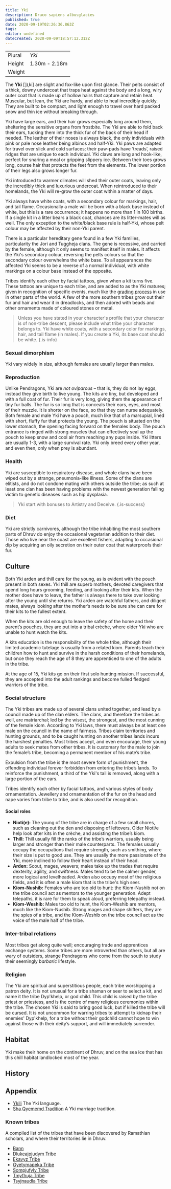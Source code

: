 ```yaml
---
title: Yki
description: Draco sapiens albusglacies
published: true
date: 2020-09-19T02:26:36.863Z
tags: 
editor: undefined
dateCreated: 2020-09-09T18:57:12.312Z
---
```


| | |
|-|-|
| Plural        | *Yki* |
| Height        | 1.30m - 2.18m |
| Weight        |  |

The **Yki** \[ˈjɪˌki\] are slight and fox-like upon first glance. Their pelts consist of a thick, downy undercoat that traps heat against the body and a long, wiry outer coat that is made up of hollow hairs that capture and retain heat. Muscular, but lean, the Yki are hardy, and able to heal incredibly quickly. They are built to be compact, and light enough to travel over hard packed snow and thin ice without breaking through.

Yki have large ears, and their hair grows especially long around them, sheltering the sensitive organs from frostbite. The Yki are able to fold back their ears, tucking them into the thick fur of the back of their head if needed. The leather of their noses is always black, the only individuals with pink or pale nose leather being albinos and half-Yki. Yki paws are adapted for travel over slick and cold surfaces; their paw-pads have ‘treads’, raised ridges that are unique to each individual. Yki claws are long and hook-like, perfect for snaring a meal or gripping slippery ice. Between their toes grows long, course hair that protects the feet from the elements. The lower portion of their legs also grows longer fur.

Yki introduced to warmer climates will shed their outer coats, leaving only the incredibly thick and luxurious undercoat. When reintroduced to their homelands, the Yki will re-grow the outer coat within a matter of days.

Yki always have white coats, with a secondary colour for markings, hair, and tail flame. Occasionally a male will be born with a black base instead of white, but this is a rare occurrence; it happens no more than 1 in 100 births. If a single kit in a litter bears a black coat, chances are its litter-mates will as well. The only exception to the white/black base rule is half-Yki, whose pelt colour may be affected by their non-Yki parent.

There is a particular hereditary gene found in a few Yki families, particularity the Jori and Tuggheja clans. The gene is recessive, and carried by the female, although it only seems to manifest itself in males. It affects the Yki's secondary colour, reversing the pelts colours so that the secondary colour overwhelms the white base. To all appearances the affected Yki seems to be a reverse of a normal individual, with white markings on a colour base instead of the opposite.

Tribes identify each other by facial tattoos, given when a kit turns five. These tattoos are unique to each tribe, and are added to as the Yki matures; given in recognition of specific events, much like the [grading process](/traditions/grading-system) in use in other parts of the world. A few of the more southern tribes grow out their fur and hair and wear it in dreadlocks, and then adored with beads and other ornaments made of coloured stones or metal.

> Unless you have stated in your character's profile that your character is of non-tribe descent, please include what tribe your character belongs to. Yki have white coats, with a secondary color for markings, hair, and tail flame (in males). If you create a Yki, its base coat should be white.
{.is-info}

### Sexual dimorphism

Yki vary widely in size, although females are usually larger than males.

### Reproduction

Unlike Pendragons, Yki are *not oviparous* – that is, they do not lay eggs, instead they give birth to live young. The kits are tiny, but developed and with a full coat of fur. Their fur is very long, giving them the appearance of tiny fur balls. The fur is so long that is conceals their ears, eyes, and most of their muzzle. It is shorter on the face, so that they can nurse adequately. Both female and male Yki have a pouch, much like that of a marsupial, lined with short, fluffy fur that protects the young. The pouch is situated on the lower stomach, the opening facing forward on the females body. The pouch entrance is ringed with strong muscles that can effectively seal up the pouch to keep snow and cool air from reaching any pups inside. Yki litters are usually 1-3, with a large survival rate. Yki only breed every other year, and even then, only when prey is abundant.

### Health

Yki are susceptible to respiratory disease, and whole clans have been wiped out by a strange, pneumonia-like illness. Some of the clans are elitists, and do not condone mating with others outside the tribe; as such at least one clan has been having problems with the newest generation falling victim to genetic diseases such as hip dysplasia.

> Yki start with bonuses to Artistry and Deceive.
{.is-success}

### Diet

Yki are strictly carnivores, although the tribe inhabiting the most southern parts of Dhruv do enjoy the occasional vegetarian addition to their diet. Those who live near the coast are excellent fishers, adapting to occasional dip by acquiring an oily secretion on their outer coat that waterproofs their fur.

## Culture

Both Yki arden and thill care for the young, as is evident with the pouch present in both sexes. Yki thill are superb mothers, devoted caregivers that spend long hours grooming, feeding, and looking after their kits. When the mother does have to leave, the father is always there to take over looking after the young until she returns. Yki arden are watchful fathers, and diligent mates, always looking after the mother’s needs to be sure she can care for their kits to the fullest extent.

When the kits are old enough to leave the safety of the home and their parent’s pouches, they are put into a tribal crèche, where older Yki who are unable to hunt watch the kits.

A kits education is the responsibility of the whole tribe, although their limited academic tutelage is usually from a related kiom. Parents teach their children how to hunt and survive in the harsh conditions of their homelands, but once they reach the age of 8 they are apprenticed to one of the adults in the tribe.

At the age of 15, Yki kits go on their first solo hunting mission. If successful, they are accepted into the adult rankings and become fulled fledged warriors of the tribe.

### Social structure

The Yki tribes are made up of several clans united together, and lead by a council made up of the clan elders. The clans, and therefore the tribes as well, are matriarchal; led by the wisest, the strongest, and the most cunning of the female kiom. According to Yki laws, there must always be at least one male on the council in the name of fairness. Tribes claim territories and hunting grounds, and to be caught hunting on another tribes lands incurs the harshest penalties. Most tribes accept, and even encourage, their young adults to seek mates from other tribes. It is customary for the male to join the female’s tribe, becoming a permanent member of his mate’s tribe.

Expulsion from the tribe is the most severe form of punishment, the offending individual forever forbidden from entering the tribe’s lands. To reinforce the punishment, a third of the Yki's tail is removed, along with a large portion of the ears.

Tribes identify each other by facial tattoos, and various styles of body ornamentation. Jewellery and ornamentation of the fur on the head and nape varies from tribe to tribe, and is also used for recognition.

#### Social roles

- **Nioti(e):** The young of the tribe are in charge of a few small chores, such as cleaning out the den and disposing of leftovers. Older Nioti/e help look after kits in the crèche, and assisting the tribe’s kiom.
- **Thill:** Thill usually fill the ranks of the tribe’s warriors, usually being larger and stronger than their male counterparts. The females usually occupy the occupations that require strength, such as smithing, where their size is put to good use. They are usually the more passionate of the Yki, more inclined to follow their heart instead of their head.
- **Arden:** Scout, mages, weavers; males take up the trades that require dexterity, agility, and swiftness. Males tend to be the calmer gender, more logical and levelheaded. Arden also occupy most of the religious fields, and it is often a male kiom that is the tribe's high seer.
- **Kiom-Nushib:** Females who are too old to hunt: the Kiom-Nushib not on the tribe council act as mentors to the younger generation. Adept telepaths, it is rare for them to speak aloud, preferring telepathy instead.
- **Kiom-Weshib:** Males too old to hunt, the Kiom-Weshib are mentors, much like the Kiom-Nushib. Strong mages and shape shifters, they are the spies of a tribe, and the Kiom-Weshib on the tribe council act as the voice of the male half of the tribe.

### Inter-tribal relations

Most tribes get along quite well; encouraging trade and apprentices exchange systems. Some tribes are more introverted than others, but all are wary of outsiders, strange Pendragons who come from the south to study their seemingly *barbaric* lifestyle. 

### Religion

The Yki are spiritual and superstitious people, each tribe worshipping a patron deity. It is not unusual for a tribe shaman or seer to select a kit, and name it the tribe Dyp'khelp, or god child. This child is raised by the tribe priest or priestess, and is the centre of many religious ceremonies within the tribe. The chosen Yki is said to bring good luck, but if killed the tribe will be cursed. It is not uncommon for warring tribes to attempt to kidnap their enemies' Dyp'khelp, for a tribe without their godchild cannot hope to win against those with their deity’s support, and will immediately surrender.

## Habitat

Yki make their home on the continent of Dhruv, and on the sea ice that has this chill habitat landlocked most of the year.

## History

## Appendix

- [Ykili](/languages/ykili) The Yki language.
- [Sha Qyememd Tradition](/traditions/sha-qyememd-tradition) A Yki marriage tradition.

### Known tribes

A compiled list of the tribes that have been discovered by Ramathian scholars, and where their territories lie in Dhruv.

- [Bann](/genealogy/bann)
- [Dlukeajpjudym Tribe](/genealogy/dlukeajpjudym-tribe)
- [Ekavyz Tribe](/genealogy/ekavyz-tribe)
- [Gyetymapeka Tribe](/genealogy/gyetymapeka-tribe)
- [Sompjufylv Tribe](/genealogy/sompjufylv-tribe)
- [Tmyfhuja Tribe](/genealogy/tmyfhuja-tribe)
- [Tsyjnaudla Tribe](/genealogy/tsyjnaudla-tribe)